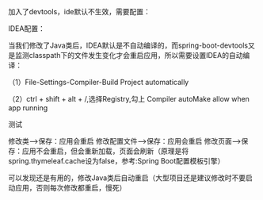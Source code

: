加入了devtools，ide默认不生效，需要配置：

IDEA配置：

当我们修改了Java类后，IDEA默认是不自动编译的，而spring-boot-devtools又是监测classpath下的文件发生变化才会重启应用，所以需要设置IDEA的自动编译：

（1）File-Settings-Compiler-Build Project automatically



（2）ctrl + shift + alt + /,选择Registry,勾上 Compiler autoMake allow when app running



测试

修改类–>保存：应用会重启
修改配置文件–>保存：应用会重启
修改页面–>保存：应用不会重启，但会重新加载，页面会刷新（原理是将spring.thymeleaf.cache设为false，参考:Spring Boot配置模板引擎）

可以发现还是有用的，修改Java类后自动重启（大型项目还是建议修改时不要启动应用，否则每次修改都重启，慢死）

